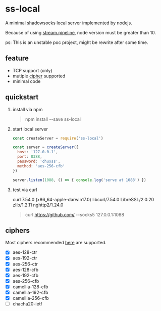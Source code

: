 # ss-local

A minimal shadowsocks local server implemented by nodejs.

Because of using [stream.pipeline](https://nodejs.org/dist/latest-v10.x/docs/api/stream.html#stream_stream_pipeline_streams_callback), node version must be greater than 10.

ps: This is an unstable poc project, might be rewrite after some time.

## feature

- TCP support (only)
- mutiple [cipher](#ciphers) supported
- minimal code

## quickstart

1. install via npm

    > npm install --save ss-local

2. start local server

    ```javascript
    const createServer = require('ss-local')

    const server = createServer({
      host: '127.0.0.1',
      port: 8388,
      password: 'chuxss',
      method: 'aes-256-cfb'
    })

    server.listen(1088, () => { console.log('serve at 1088') })
    ```

3. test via curl

    curl 7.54.0 (x86_64-apple-darwin17.0) libcurl/7.54.0 LibreSSL/2.0.20 zlib/1.2.11 nghttp2/1.24.0
    > curl https://github.com/ --socks5 127.0.0.1:1088

## ciphers

Most ciphers recommended [here](https://shadowsocks.org/en/spec/Stream-Ciphers.html) are supported.

- [x] aes-128-ctr
- [x] aes-192-ctr
- [x] aes-256-ctr
- [x] aes-128-cfb
- [x] aes-192-cfb
- [x] aes-256-cfb
- [x] camellia-128-cfb
- [x] camellia-192-cfb
- [x] camellia-256-cfb
- [ ] chacha20-ietf
